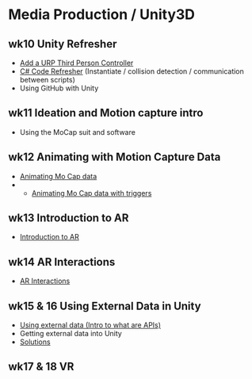 # Media Production / Unity3D

## wk10 Unity Refresher

 - [Add a URP Third Person Controller](https://uwetom.github.io/media-production-worksheets/wk10-unity-refresher/) 
 - [C# Code Refresher](https://uwetom.github.io/media-production-worksheets/wk10-unity-refresher/code-refresher.html) (Instantiate / collision detection / communication between scripts)
 - Using GitHub with Unity

## wk11 Ideation and Motion capture intro
- Using the MoCap suit and software
 
## wk12 Animating with Motion Capture Data

- [Animating Mo Cap data](https://uwetom.github.io/media-production-worksheets/wk12-animating-mocap-data/)
- - [Animating Mo Cap data with triggers](https://uwetom.github.io/media-production-worksheets/wk12-animating-mocap-data/triggers.html)

## wk13 Introduction to AR

- [Introduction to AR](https://uwetom.github.io/media-production-worksheets/wk13-unity-ar-introduction/)

## wk14 AR Interactions

- [AR Interactions](https://uwetom.github.io/media-production-worksheets/wk14-unity-ar-interactions/)

## wk15 & 16 Using External Data in Unity

 - [Using external data (Intro to what are APIs)](https://uwetom.github.io/media-production-worksheets/wk15-using-external-data/)
 - Getting external data into Unity
 - [Solutions](https://uwetom.github.io/media-production-worksheets/wk15-using-external-data/api-solutions.html)

## wk17 & 18 VR
<!--stackedit_data:
eyJoaXN0b3J5IjpbLTE1MDcxNTkzMCwtODMzMjg4MzJdfQ==
-->